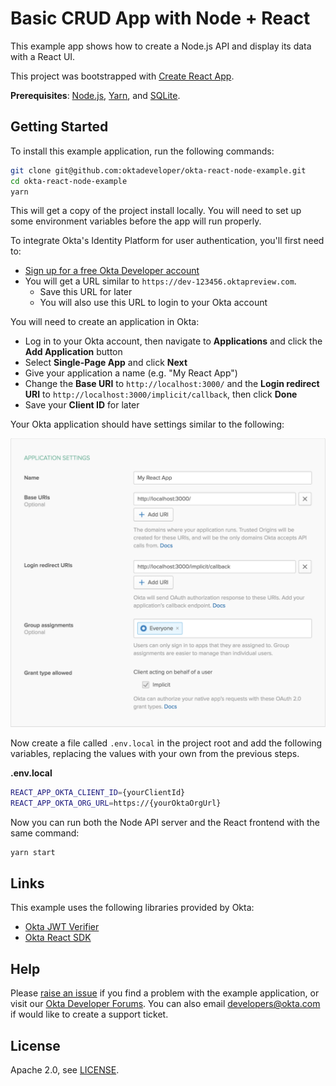 # Basic CRUD App with Node + React

This example app shows how to create a Node.js API and display its data with a React UI.

This project was bootstrapped with [Create React App](https://github.com/facebookincubator/create-react-app).

**Prerequisites**: [Node.js](https://nodejs.org/en/), [Yarn](https://yarnpkg.com/lang/en/), and [SQLite](https://www.sqlite.org/index.html).

## Getting Started

To install this example application, run the following commands:

```bash
git clone git@github.com:oktadeveloper/okta-react-node-example.git
cd okta-react-node-example
yarn
```

This will get a copy of the project install locally. You will need to set up some environment variables before the app will run properly.

To integrate Okta's Identity Platform for user authentication, you'll first need to:

* [Sign up for a free Okta Developer account](https://www.okta.com/developer/signup/)
* You will get a URL similar to `https://dev-123456.oktapreview.com`.
  * Save this URL for later
  * You will also use this URL to login to your Okta account

You will need to create an application in Okta:

* Log in to your Okta account, then navigate to **Applications** and click the **Add Application** button
* Select **Single-Page App** and click **Next**
* Give your application a name (e.g. "My React App")
* Change the **Base URI** to `http://localhost:3000/` and the **Login redirect URI** to `http://localhost:3000/implicit/callback`, then click **Done**
* Save your **Client ID** for later

Your Okta application should have settings similar to the following:

![Okta Application Settings](images/okta-app-settings.png)

Now create a file called `.env.local` in the project root and add the following variables, replacing the values with your own from the previous steps.

**.env.local**
```bash
REACT_APP_OKTA_CLIENT_ID={yourClientId}
REACT_APP_OKTA_ORG_URL=https://{yourOktaOrgUrl}
```

Now you can run both the Node API server and the React frontend with the same command:

```bash
yarn start
```

## Links

This example uses the following libraries provided by Okta:

* [Okta JWT Verifier](https://github.com/okta/okta-oidc-js/tree/master/packages/jwt-verifier)
* [Okta React SDK](https://github.com/okta/okta-oidc-js/tree/master/packages/okta-react)

## Help

Please [raise an issue](https://github.com/oktadeveloper/okta-react-node-example/issues) if you find a problem with the example application, or visit our [Okta Developer Forums](https://devforum.okta.com/). You can also email [developers@okta.com](mailto:developers@okta.com) if would like to create a support ticket.

## License

Apache 2.0, see [LICENSE](LICENSE).
